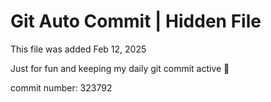 # Git Auto Commit | Hidden File

This file was added Feb 12, 2025

Just for fun and keeping my daily git commit active 🤪

commit number: 323792
